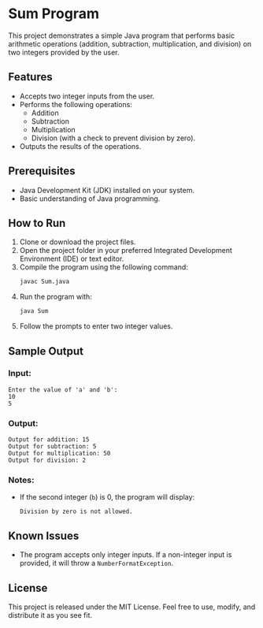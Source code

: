  # Sum Program

This project demonstrates a simple Java program that performs basic arithmetic operations (addition, subtraction, multiplication, and division) on two integers provided by the user.

## Features
- Accepts two integer inputs from the user.
- Performs the following operations:
  - Addition
  - Subtraction
  - Multiplication
  - Division (with a check to prevent division by zero).
- Outputs the results of the operations.

## Prerequisites
- Java Development Kit (JDK) installed on your system.
- Basic understanding of Java programming.

## How to Run
1. Clone or download the project files.
2. Open the project folder in your preferred Integrated Development Environment (IDE) or text editor.
3. Compile the program using the following command:
   ```bash
   javac Sum.java
   ```
4. Run the program with:
   ```bash
   java Sum
   ```
5. Follow the prompts to enter two integer values.

## Sample Output
### Input:
```
Enter the value of 'a' and 'b':
10
5
```

### Output:
```
Output for addition: 15
Output for subtraction: 5
Output for multiplication: 50
Output for division: 2
```

### Notes:
- If the second integer (`b`) is 0, the program will display:
  ```
  Division by zero is not allowed.
  ```

## Known Issues
- The program accepts only integer inputs. If a non-integer input is provided, it will throw a `NumberFormatException`.

## License
This project is released under the MIT License. Feel free to use, modify, and distribute it as you see fit.

